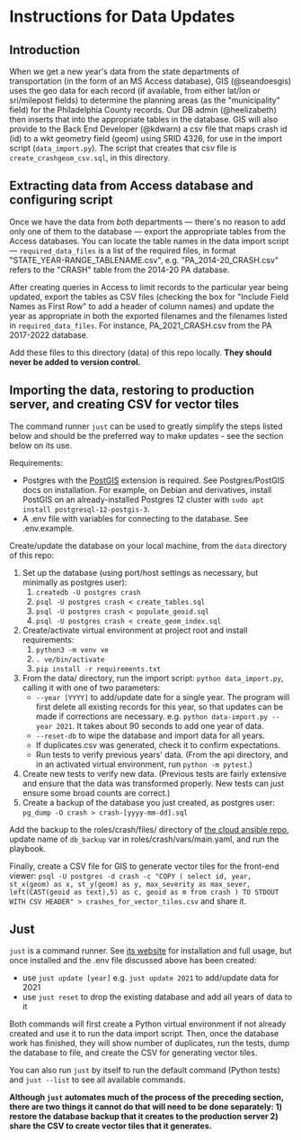 # Instructions for Data Updates

## Introduction

When we get a new year's data from the state departments of transportation (in the form of an MS Access database), GIS (@seandoesgis) uses the geo data for each record (if available, from either lat/lon or sri/milepost fields) to determine the planning areas (as the "municipality" field) for the Philadelphia County records. Our DB admin (@heelizabeth) then inserts that into the appropriate tables in the database. GIS will also provide to the Back End Developer (@kdwarn) a csv file that maps crash id (id) to a wkt geometry field (geom) using SRID 4326, for use in the import script (`data_import.py`). The script that creates that csv file is `create_crashgeom_csv.sql`, in this directory.

## Extracting data from Access database and configuring script

Once we have the data from *both* departments — there's no reason to add only one of them to the database — export the appropriate tables from the Access databases. You can locate the table names in the data import script — `required_data_files` is a list of the required files, in format "STATE_YEAR-RANGE_TABLENAME.csv", e.g. "PA_2014-20_CRASH.csv" refers to the "CRASH" table from the 2014-20 PA database. 

After creating queries in Access to limit records to the particular year being updated, export the tables as CSV files (checking the box for "Include Field Names as First Row" to add a header of column names) and update the year as appropriate in both the exported filenames and the filenames listed in `required_data_files`. For instance, PA_2021_CRASH.csv from the PA 2017-2022 database.

Add these files to this directory (data) of this repo locally. **They should never be added to version control.** 

## Importing the data, restoring to production server, and creating CSV for vector tiles

The command runner `just` can be used to greatly simplify the steps listed below and should be the preferred way to make updates - see the section below on its use.

Requirements: 
  * Postgres with the [PostGIS](https://postgis.net/) extension is required. See Postgres/PostGIS docs on installation. For example, on Debian and derivatives, install PostGIS on an already-installed Postgres 12 cluster with `sudo apt install postgresql-12-postgis-3`.
  * A .env file with variables for connecting to the database. See .env.example.

Create/update the database on your local machine, from the `data` directory of this repo:
  1. Set up the database (using port/host settings as necessary, but minimally as postgres user): 
      1. `createdb -U postgres crash`
      2. `psql -U postgres crash < create_tables.sql`
      3. `psql -U postgres crash < populate_geoid.sql`
      4. `psql -U postgres crash < create_geom_index.sql`
  2. Create/activate virtual environment at project root and install requirements:
      1. `python3 -m venv ve`
      2. `. ve/bin/activate`
      3. `pip install -r requirements.txt`
  3. From the data/ directory, run the import script: `python data_import.py`, calling it with one of two parameters:
      * `--year [YYYY]` to add/update date for a single year. The program will first delete all existing records for this year, so that updates can be made if corrections are necessary. e.g. `python data-import.py --year 2021`. It takes about 90 seconds to add one year of data.
      * `--reset-db` to wipe the database and import data for all years.
      * If duplicates.csv was generated, check it to confirm expectations.
      * Run tests to verify previous years' data. (From the api directory, and in an activated virtual environment, run `python -m pytest`.)
  4. Create new tests to verify new data. (Previous tests are fairly extensive and ensure that the data was transformed properly. New tests can just ensure some broad counts are correct.)
  5. Create a backup of the database you just created, as postgres user: `pg_dump -O crash > crash-[yyyy-mm-dd].sql`

Add the backup to the roles/crash/files/ directory of [the cloud ansible repo](https://github.com/dvrpc/cloud-ansible), update name of `db_backup` var in roles/crash/vars/main.yaml, and run the playbook.

Finally, create a CSV file for GIS to generate vector tiles for the front-end viewer: `psql -U postgres -d crash -c "COPY ( select id, year, st_x(geom) as x, st_y(geom) as y, max_severity as max_sever, left(CAST(geoid as text),5) as c, geoid as m from crash ) TO STDOUT WITH CSV HEADER" > crashes_for_vector_tiles.csv` and share it.

## Just 

`just` is a command runner. See [its website](https://just.systems/) for installation and full usage, but once installed and the .env file discussed above has been created:
  * use `just update [year]` e.g. `just update 2021` to add/update data for 2021
  * use `just reset` to drop the existing database and add all years of data to it

Both commands will first create a Python virtual environment if not already created and use it to run the data import script. Then, once the database work has finished, they will show number of duplicates, run the tests, dump the database to file, and create the CSV for generating vector tiles.

You can also run `just` by itself to run the default command (Python tests) and `just --list` to see all available commands.

**Although `just` automates much of the process of the preceding section, there are two things it cannot do that will need to be done separately: 1) restore the database backup that it creates to the production server 2) share the CSV to create vector tiles that it generates.**
